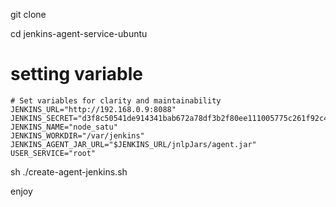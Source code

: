 git clone 

cd jenkins-agent-service-ubuntu 

# setting variable

```
# Set variables for clarity and maintainability
JENKINS_URL="http://192.168.0.9:8088"
JENKINS_SECRET="d3f8c50541de914341bab672a78df3b2f80ee111005775c261f92c4ebc3d60ac"
JENKINS_NAME="node_satu"
JENKINS_WORKDIR="/var/jenkins"
JENKINS_AGENT_JAR_URL="$JENKINS_URL/jnlpJars/agent.jar"
USER_SERVICE="root"
```

sh ./create-agent-jenkins.sh

enjoy
